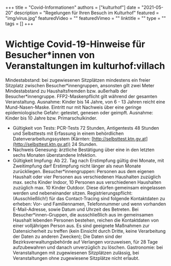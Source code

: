 +++
title = "Covid-Informationen"
authors = ["kulturhof"]
date = "2021-05-20"
description = "Regelungen für Ihren Besuch im Kulturhof"
featured = "img/virus.jpg"
featuredVideo = ""
featuredVimeo = ""
linktitle = ""
type = ""
tags = []
+++

# Wichtige Covid-19-Hinweise für Besucher\*innen von Veranstaltungen im kulturhof:villach

Mindestabstand: bei zugewiesenen Sitzplätzen mindestens ein freier Sitzplatz zwischen Besucher\*innengruppen, ansonsten gilt zwei Meter Mindestabstand zu Haushaltsfremden bzw. außerhalb der Besucher\*innengruppe.
FFP2-Maskenpflicht gilt während der gesamten Veranstaltung. Ausnahme: Kinder bis 14 Jahre, von 6 - 13 Jahren reicht eine Mund-Nasen-Maske.
Eintritt nur mit Nachweis über eine geringe epidemiologische Gefahr: getestet, genesen oder geimpft. Ausnahme: Kinder bis 10 Jahre bzw. Primarschulkinder.
- Gültigkeit von Tests: PCR-Tests 72 Stunden, Antigentests 48 Stunden und Selbsttests mit Erfassung in einem behördlichen Datenverarbeitungssystem (Kärnten: [http://selbsttest.ktn.gv.at](http://selbsttest.ktn.gv.at)) 24 Stunden.
- Nachweis Genesung: ärztliche Bestätigung über eine in den letzten sechs Monaten überstandene Infektion.
- Gültigkeit Impfung: Ab 22. Tag nach Erstimpfung gültig drei Monate, mit Zweitimpfung darf Erstimpfung nicht länger als neun Monate zurückliegen.
Besucher\*innengruppen: Personen aus dem eigenen Haushalt oder vier Personen aus verschiedenen Haushalten zuzüglich max. sechs Kinder Indoor, 10 Personen aus verschiedenen Haushalten zuzüglich max. 10 Kinder Outdoor. Diese dürfen gemeinsam eingelassen werden und nebeneinander sitzen.
Registrierungspflicht: (Ausschließlich!) für das Contact-Tracing sind folgende Kontaktdaten zu erheben: Vor- und Familiennamen, Telefonnummer und wenn vorhanden E-Mail-Adresse, sowie Datum und Uhrzeit des Betreten. Bei Besucher\*innen-Gruppen, die ausschließlich aus im gemeinsamen Haushalt lebenden Personen bestehen, reichen die Kontaktdaten von einer volljährigen Person aus. Es sind geeignete Maßnahmen zur Datensicherheit zu treffen (kein Einsicht durch Dritte, keine Verarbeitung der Daten zu anderen Zwecken); Die Daten sind der Bezirksverwaltungsbehörde auf Verlangen vorzuweisen, für 28 Tage aufzubewahren und danach unverzüglich zu löschen.
Gastronomie: bei Veranstaltungen mit zugewiesenen Sitzplätzen zulässig, bei Veranstaltungen ohne zugewiesene Sitzplätze nicht erlaubt.


